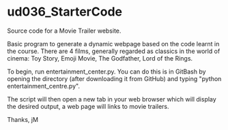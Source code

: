 # ud036_StarterCode
Source code for a Movie Trailer website.

Basic program to generate a dynamic webpage based on the code learnt in the course.
There are 4 films, generally regarded as classics in the world of cinema:
	Toy Story, Emoji Movie, The Godfather, Lord of the Rings.

To begin, run entertainment_center.py. You can do this is in GitBash by opening the directory (after downloading it from GitHub) and
typing "python entertainment_centre.py".

The script will then open a new tab in your web browser which will display the desired output, a web page will links to movie trailers.

Thanks,
jM
